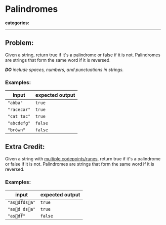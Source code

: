 # Palindromes

**categories:**

---

## Problem:

Given a string, return true if it's a palindrome or false if it is not.
Palindromes are strings that form the same word if it is reversed.

_**DO** include spaces, numbers, and punctuations in strings._

### Examples:

| input       | expected output |
| ----------- | --------------- |
| `"abba"`    | `true`          |
| `"racecar"` | `true`          |
| `"cat tac"` | `true`          |
| `"abcdefg"` | `false`         |
| `"bròwn"`   | `false`         |

## Extra Credit:

Given a string with [multiple codepoints/runes](https://www.reedbeta.com/blog/programmers-intro-to-unicode/#combining-marks), return true if it's a palindrome
or false if it is not. Palindromes are strings that form the same word if it is
reversed.

### Examples:

| input         | expected output |
| ------------- | --------------- |
| `"as⃝df̅ds⃝a"` | `true`          |
| `"as⃝d ds⃝a"` | `true`          |
| `"as⃝df̅"`     | `false`         |
